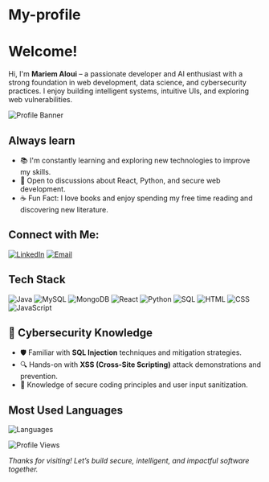 # My-profile
# Welcome!
Hi, I'm **Mariem Aloui** – a passionate developer and AI enthusiast with a strong foundation in web development, data science, and cybersecurity practices. I enjoy building intelligent systems, intuitive UIs, and exploring web vulnerabilities.

![Profile Banner](https://cdn-learn.adafruit.com/guides/cropped_images/000/003/613/medium640/Fancy_Octocat_guide_image.png?1654629455) 

## Always learn
 
- 📚 I'm constantly learning and exploring new technologies to improve my skills.
- 💬 Open to discussions about React, Python, and secure web development.
- ☕ Fun Fact: I love books and enjoy spending my free time reading and discovering new literature.


## Connect with Me:
[![LinkedIn](https://img.shields.io/badge/LinkedIn-Connect-blue)](https://www.linkedin.com/in/maryem-aloui-706877216/) [![Email](https://img.shields.io/badge/Email-Contact-red)](mailto:alouimaryem354@gmail.com)

## Tech Stack
![Java](https://img.shields.io/badge/Java-ED8B00?style=for-the-badge&logo=java&logoColor=white)
![MySQL](https://img.shields.io/badge/MySQL-4479A1?style=for-the-badge&logo=mysql&logoColor=white)
![MongoDB](https://img.shields.io/badge/MongoDB-4EA94B?style=for-the-badge&logo=mongodb&logoColor=white)
![React](https://img.shields.io/badge/React-61DAFB?style=for-the-badge&logo=react&logoColor=white)
![Python](https://img.shields.io/badge/Python-3776AB?style=for-the-badge&logo=python&logoColor=white)
![SQL](https://img.shields.io/badge/SQL-4479A1?style=for-the-badge&logo=postgresql&logoColor=white)
![HTML](https://img.shields.io/badge/HTML-E34F26?style=for-the-badge&logo=html5&logoColor=white)
![CSS](https://img.shields.io/badge/CSS-1572B6?style=for-the-badge&logo=css3&logoColor=white)
![JavaScript](https://img.shields.io/badge/JavaScript-F7DF1E?style=for-the-badge&logo=javascript&logoColor=white)

## 🔐 Cybersecurity Knowledge

- 🛡️ Familiar with **SQL Injection** techniques and mitigation strategies.
- 🔍 Hands-on with **XSS (Cross-Site Scripting)** attack demonstrations and prevention.
- 🧩 Knowledge of secure coding principles and user input sanitization.
  
## Most Used Languages
![Languages](https://github-readme-stats.vercel.app/api/top-langs/?username=Mariem222222&layout=compact)

![Profile Views](https://komarev.com/ghpvc/?username=Mariem222222)

_Thanks for visiting! Let’s build secure, intelligent, and impactful software together._
